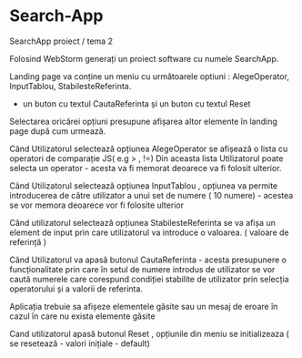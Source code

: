 # Search-App

SearchApp proiect / tema 2

Folosind WebStorm generați un  proiect software cu numele SearchApp. 

Landing page va conține un meniu cu următoarele optiuni : AlegeOperator,  InputTablou, StabilesteReferinta.
 + un buton cu textul CautaReferinta și un buton cu textul Reset

Selectarea oricărei  opțiuni presupune afișarea altor elemente în landing page după cum urmează.

Când Utilizatorul selectează opțiunea AlegeOperator se afișează o lista cu operatori de comparație JS( e.g  > , !=)
Din aceasta lista Utilizatorul poate selecta un operator  - acesta va fi memorat deoarece va fi folosit ulterior.

Când Utilizatorul selectează opțiunea  InputTablou , opțiunea va permite introducerea de către utilizator a unui set de numere ( 10 numere)  - acestea se vor memora deoarece vor fi folosite ulterior

 Când utilizatorul selectează opțiunea StabilesteReferinta se va afișa un element de input prin care utilizatorul va introduce o valoarea. ( valoare de referință )

Când Utilizatorul va apasă butonul CautaReferinta - acesta presupunere o funcționalitate  prin care în setul de numere introdus de utilizator se vor caută numerele care corespund condiției  stabilite de utilizator prin selecția operatorului și a valorii de referinta. 

Aplicația trebuie  sa afișeze elementele găsite sau un mesaj de eroare în cazul în care nu exista elemente găsite

Cand utilizatorul apasă butonul Reset , opțiunile din meniu se initializeaza ( se resetează  - valori inițiale - default)
